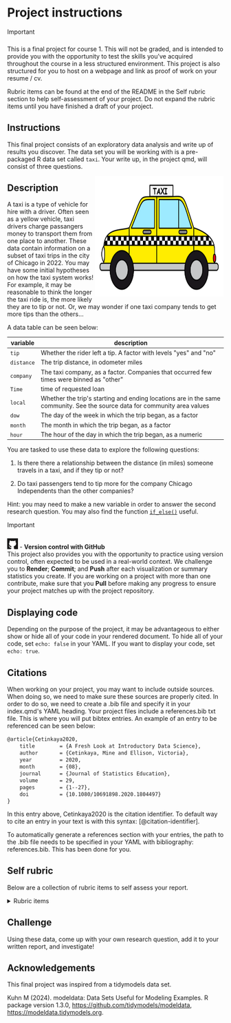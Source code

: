 # Project instructions


> [!IMPORTANT]
>
> ### 
>
> This is a final project for course 1. This will not be graded, and is
> intended to provide you with the opportunity to test the skills you’ve
> acquired throughout the course in a less structured environment.
> This project is also structured for you to host on a webpage and link as proof of work on your resume / cv. 
>
> Rubric items can be found at the end of the README in the Self rubric section to help self-assessment of your project. Do not expand the rubric items until you have finished a draft of your project. 


## Instructions

This final project consists of an exploratory data analysis and write up
of results you discover. The data set you will be working with is a pre-packaged R data set
called `taxi`. Your write up, in the project qmd, will consist of three questions.

<img align="right" src="images/taxi.png" width="300" height="280" />

## Description 

A taxi is a type of vehicle for hire with a driver. Often seen as a yellow vehicle, taxi drivers charge passangers money to transport them from one place to another. These data contain information on a subset of taxi trips in the city of Chicago in 2022. You may have some initial hypotheses on how the taxi system works! For example, it may be reasonable to think the longer the taxi ride is, the more likely they are to tip or not. Or, we may wonder if one taxi company tends to get more tips than the others...

A data table can be seen below:

| variable    | description                                                             |
|-------------|-------------------------------------------------------------------------|
| `tip`    | Whether the rider left a tip. A factor with levels "yes" and "no"|
| `distance`    | The trip distance, in odometer miles|
| `company` | The taxi company, as a factor. Companies that occurred few times were binned as "other" |
| `Time`  | time of requested loan                                     |
| `local`    | Whether the trip's starting and ending locations are in the same community. See the source data for community area values|
| `dow`    | The day of the week in which the trip began, as a factor|
| `month`    | The month in which the trip began, as a factor                                               |
| `hour`    | The hour of the day in which the trip began, as a numeric|

You are tasked to use these data to explore the following questions: 

1) Is there there a relationship between the distance (in miles) someone travels in a taxi, and if they tip or not? 

2) Do taxi passengers tend to tip more for the company Chicago Independents than the other companies?


Hint: you may need to make a new variable in order to answer the second
research question. You may also find the function
[`if_else()`](https://dplyr.tidyverse.org/reference/if_else.html)
useful.

> [!IMPORTANT]
>
> ### 
>
> <img src="images/github.png" data-fig-align="left" width="25"
> height="25" /> - **Version control with GitHub** <br> This project
> also provides you with the opportunity to practice using version
> control, often expected to be used in a real-world context. We
> challenge you to **Render**; **Commit**; and **Push** after each
> visualization or summary statistics you create. If you are working on
> a project with more than one contribute, make sure that you **Pull**
> before making any progress to ensure your project matches up with the
> project repository.

## Displaying code

Depending on the purpose of the project, it may be advantageous to either show or hide all of your code in your rendered document. To hide all of your code, set `echo: false` in your YAML. If you want to display your code, set `echo: true`.   
 
 
## Citations 

When working on your project, you may want to include outside sources. When doing so, we need to make sure these sources are properly cited. In order to do so, we need to create a .bib file and specify it in your index.qmd's YAML heading. Your project files include a references.bib txt file. This is where you will put bibtex entries. An example of an entry to be referenced can be seen below: 

```
@article{Cetinkaya2020,
	title        = {A Fresh Look at Introductory Data Science},
	author       = {Cetinkaya, Mine and Ellison, Victoria},
	year         = 2020,
	month        = {08},
	journal      = {Journal of Statistics Education},
	volume       = 29,
	pages        = {1--27},
	doi          = {10.1080/10691898.2020.1804497}
}
```
In this entry above, Cetinkaya2020 is the citation identifier. To default way to cite an entry in your text is with this syntax: [@citation-identifier].

To automatically generate a references section with your entries, the path to the .bib file needs to be specified in your YAML with bibliography: references.bib. This has been done for you. 

## Self rubric

Below are a collection of rubric items to self assess your report.


<details>
  <summary>Rubric items</summary>
 - Report should include 1-2 visualizations with accompanying summary
   statistics per research question.

 - All visualizations should be appropriately labeled, including having
   a title and customized axes.

 - Only plots and summary statistics that are relevant to the research
   question(s) should be created.

 - Should come to the conclusion that there is a relationship between longer
   taxi rides and those who tip (~ 2 miles difference between tip and no tip).

 - Should come to the conclusion that, regardless if the taxi ride is on a weekday or weekend, passangers who tip tend to be riding for a longer distance.
   taxi rides and those who tip (~ 2 miles difference between tip and no tip).

 - Should come to the conclusion that there is some to little evidence of a relationship between those who tip for Chicago Independents (94.8% of the time) and the rest of the companies (91.8%).

</details>

## Challenge

Using these data, come up with your own research question, add it to your written report, and investigate!

## Acknowledgements

This final project was inspired from a tidymodels data set. 

Kuhn M (2024). modeldata: Data Sets Useful for Modeling Examples. R package version 1.3.0, https://github.com/tidymodels/modeldata, https://modeldata.tidymodels.org.
